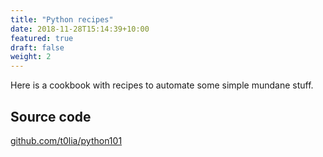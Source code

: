 ```yaml
---
title: "Python recipes"
date: 2018-11-28T15:14:39+10:00
featured: true
draft: false
weight: 2
---
```


Here is a cookbook with recipes to automate some simple mundane stuff.

## Source code

[github.com/t0lia/python101](https://github.com/t0lia/python101)
